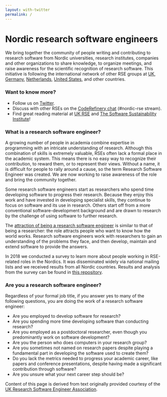 ```yaml
---
layout: with-twitter
permalink: /
---
```


# Nordic research software engineers

We bring together the community of people writing and contributing to research
software from Nordic universities, research institutes, companies and other
organizations to share knowledge, to organize meetings, and raise awareness for
the scientific recognition of research software. This initiative is following
the international network of other RSE groups at [UK](https://rse.ac.uk),
[Germany](https://de-rse.org), [Netherlands](https://nl-rse.org/), [United States](https://us-rse.org), and
other countries.


### Want to know more?

- Follow us on [Twitter](https://twitter.com/nordic_rse).
- Discuss with other RSEs on the [CodeRefinery chat](https://coderefinery.zulipchat.com) (#nordic-rse stream).
- Find great reading material at [UK RSE](https://rse.ac.uk) and [The Software Sustainability Institute](https://www.software.ac.uk)!


### What is a research software engineer?

A growing number of people in academia combine expertise in programming with an
intricate understanding of research. Although this combination of skills is
extremely valuable, RSEs often lack a formal place in the academic system.
This means there is no easy way to recognize their contribution, to reward
them, or to represent their views. Without a name, it is difficult for people
to rally around a cause, so the term Research Software Engineer was created. We
are now working to raise awareness of the role and bring the community
together.

Some research software engineers start as researchers who spend time
developing software to progress their research. Because they enjoy this work
and have invested in developing specialist skills, they continue to focus on
software and its use in research. Others start off from a more conventional
software-development background and are drawn to research by the challenge of
using software to further research.

The [attraction of being a research software
engineer](https://www.software.ac.uk/blog/2013-08-23-ten-reasons-be-research-software-engineer)
is similar to that of being a researcher: the role attracts people who want to
know how the world works. Research software engineers work with researchers
to gain an understanding of the problems they face, and then develop,
maintain and extend software to provide the answers.

In 2018 we conducted a survey to learn more about people working in
RSE-related roles in the Nordics. It was disseminated widely via
national mailing lists and we received results from all Nordic
countries. Results and analysis from the survey can be found in [this
repository](https://github.com/nordic-rse/RSE_intro_survey).


### Are you a research software engineer?

Regardless of your formal job title, if you answer yes to many of the following
questions, you are doing the work of a research software engineer:

- Are you employed to develop software for research?
- Are you spending more time developing software than conducting research?
- Are you employed as a postdoctoral researcher, even though you predominantly work on software development?
- Are you the person who does computers in your research group?
- Are you sometimes not named on research papers despite playing a fundamental part in developing the software used to create them?
- Do you lack the metrics needed to progress your academic career, like papers
  and conference presentations, despite having made a significant contribution
  through software?
- Are you unsure what your next career step should be?

Content of this page is derived from text originally provided courtesy of the
[UK Research Software Engineer Association](https://rse.ac.uk).
